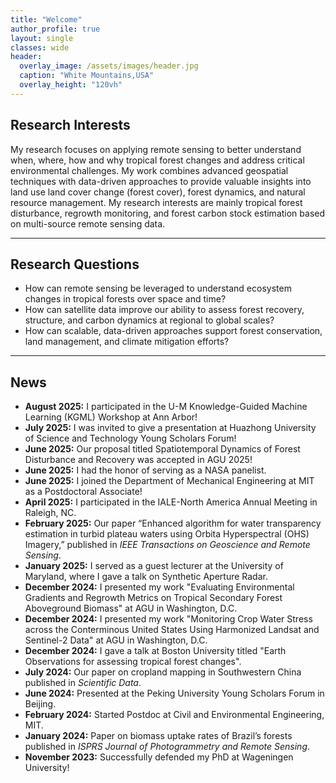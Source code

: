 ```yaml
---
title: "Welcome"
author_profile: true
layout: single
classes: wide
header:
  overlay_image: /assets/images/header.jpg
  caption: "White Mountains,USA"
  overlay_height: "120vh"
---
```



## Research Interests

My research focuses on applying remote sensing to better understand when, where, how and why tropical forest changes and address critical environmental challenges. My work combines advanced geospatial techniques with data-driven approaches to provide valuable insights into land use land cover change (forest cover), forest dynamics, and natural resource management. My research interests are mainly tropical forest disturbance, regrowth monitoring, and forest carbon stock estimation based on multi-source remote sensing data.

---

## Research Questions

- How can remote sensing be leveraged to understand ecosystem changes in tropical forests over space and time?
- How can satellite data improve our ability to assess forest recovery, structure, and carbon dynamics at regional to global scales?
- How can scalable, data-driven approaches support forest conservation, land management, and climate mitigation efforts?

---

## News
- **August 2025:** I participated in the U-M Knowledge-Guided Machine Learning (KGML) Workshop at Ann Arbor!
- **July 2025:** I was invited to give a presentation at Huazhong University of Science and Technology Young Scholars Forum!
- **June 2025:** Our proposal titled Spatiotemporal Dynamics of Forest Disturbance and Recovery was accepted in AGU 2025!
- **June 2025:** I had the honor of serving as a NASA panelist.
- **June 2025:** I joined the Department of Mechanical Engineering at MIT as a Postdoctoral Associate!
- **April 2025:** I participated in the IALE-North America Annual Meeting in Raleigh, NC.
- **February 2025:** Our paper “Enhanced algorithm for water transparency estimation in turbid plateau waters using Orbita Hyperspectral (OHS) Imagery,” published in *IEEE Transactions on Geoscience and Remote Sensing*.
- **January 2025:** I served as a guest lecturer at the University of Maryland, where I gave a talk on Synthetic Aperture Radar.
- **December 2024:** I presented my work "Evaluating Environmental Gradients and Regrowth Metrics on Tropical Secondary Forest Aboveground Biomass" at AGU in Washington, D.C.
- **December 2024:** I presented my work "Monitoring Crop Water Stress across the Conterminous United States Using Harmonized Landsat and Sentinel-2 Data" at AGU in Washington, D.C.
- **December 2024:** I gave a talk at Boston University titled "Earth Observations for assessing tropical forest changes".
- **July 2024:** Our paper on cropland mapping in Southwestern China published in *Scientific Data*.
- **June 2024:** Presented at the Peking University Young Scholars Forum in Beijing.
- **February 2024:** Started Postdoc at Civil and Environmental Engineering, MIT.
- **January 2024:** Paper on biomass uptake rates of Brazil’s forests published in *ISPRS Journal of Photogrammetry and Remote Sensing*.
- **November 2023:** Successfully defended my PhD at Wageningen University!

